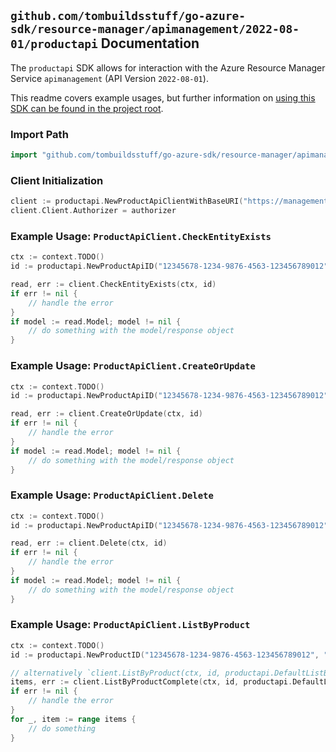 
## `github.com/tombuildsstuff/go-azure-sdk/resource-manager/apimanagement/2022-08-01/productapi` Documentation

The `productapi` SDK allows for interaction with the Azure Resource Manager Service `apimanagement` (API Version `2022-08-01`).

This readme covers example usages, but further information on [using this SDK can be found in the project root](https://github.com/tombuildsstuff/go-azure-sdk/tree/main/docs).

### Import Path

```go
import "github.com/tombuildsstuff/go-azure-sdk/resource-manager/apimanagement/2022-08-01/productapi"
```


### Client Initialization

```go
client := productapi.NewProductApiClientWithBaseURI("https://management.azure.com")
client.Client.Authorizer = authorizer
```


### Example Usage: `ProductApiClient.CheckEntityExists`

```go
ctx := context.TODO()
id := productapi.NewProductApiID("12345678-1234-9876-4563-123456789012", "example-resource-group", "serviceValue", "productIdValue", "apiIdValue")

read, err := client.CheckEntityExists(ctx, id)
if err != nil {
	// handle the error
}
if model := read.Model; model != nil {
	// do something with the model/response object
}
```


### Example Usage: `ProductApiClient.CreateOrUpdate`

```go
ctx := context.TODO()
id := productapi.NewProductApiID("12345678-1234-9876-4563-123456789012", "example-resource-group", "serviceValue", "productIdValue", "apiIdValue")

read, err := client.CreateOrUpdate(ctx, id)
if err != nil {
	// handle the error
}
if model := read.Model; model != nil {
	// do something with the model/response object
}
```


### Example Usage: `ProductApiClient.Delete`

```go
ctx := context.TODO()
id := productapi.NewProductApiID("12345678-1234-9876-4563-123456789012", "example-resource-group", "serviceValue", "productIdValue", "apiIdValue")

read, err := client.Delete(ctx, id)
if err != nil {
	// handle the error
}
if model := read.Model; model != nil {
	// do something with the model/response object
}
```


### Example Usage: `ProductApiClient.ListByProduct`

```go
ctx := context.TODO()
id := productapi.NewProductID("12345678-1234-9876-4563-123456789012", "example-resource-group", "serviceValue", "productIdValue")

// alternatively `client.ListByProduct(ctx, id, productapi.DefaultListByProductOperationOptions())` can be used to do batched pagination
items, err := client.ListByProductComplete(ctx, id, productapi.DefaultListByProductOperationOptions())
if err != nil {
	// handle the error
}
for _, item := range items {
	// do something
}
```
